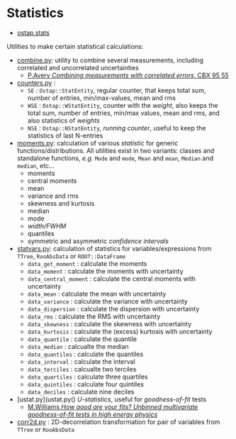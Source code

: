 # Statistics 

* [ostap.stats](README.md)

Utilities to make certain statistical calculations:
  - [combine.py](combine.py): utility to combine several measurements, including correlated and uncorrelated uncertainties
      - [P.Avery *Combining measurements with correlated errors*, CBX 95 55](http://www.phys.ufl.edu/~avery/fitting/error_correl.ps.gz)
  - [counters.py](counters.py) :
      - `SE`  : `Ostap::StatEntity`, regular counter, that keeps total sum, number of entries, min/max-values, mean and rms 
      - `WSE` : `Ostap::WStatEntity`, counter with the *weight*, also keeps the total sum, number of entries, min/max values, mean and rms, and also statistics of *weights* 
      - `NSE` : `Ostap::NStatEntity`, *running counter*, useful to keep the statistics of last N-entries 
  - [moments.py](moments.py): calculation of various *statistic* for generic functions/distributions. All utilities exist in two variants: classes and standalone  functions, *e.g.* `Mode` and `mode`, `Mean` and `mean`, `Median` and `median`, etc...
      - moments 
      - central moments 
      - mean 
      - variance and rms 
      - skewness and kurtosis 
      - median 
      - mode 
      - *width/FWHM*
      - quantiles
      - symmetric and asymmetric *confidence intervals* 
  - [statvars.py](statvars.py): calculation of statistics for variables/expressions from `TTree`, `RooAbsData` or `ROOT::DataFrame`
      - `data_get_moment`     : calculate the moments 
      - `data_moment`         : calculate the moments with uncertainty
      - `data_central_moment` : calculate the central moments with uncertainty
      - `data_mean`           : calculate the mean with uncertainty
      - `data_variance`       : calculate the variance with uncertainty
      - `data_dispersion`     : calculate the dispersion with uncertainty
      - `data_rms`            : calculate the RMS with uncertainty
      - `data_skewness`       : calculate the skewness with uncertainty
      - `data_kurtosis`       : calculate the (excess) kurtosis with uncertainty
      - `data_quantile`       : calculate the quantile 
      - `data_median`         : calcualte the median
      - `data_quantiles`      : calculate the quantiles  
      - `data_interval`       : calculate the interval 
      - `data_terciles`       : calcualte two terciles 
      - `data_quartiles`      : calculate three quartiles 
      - `data_quintiles`      : calculate four  quintiles 
      - `data_deciles`        : calculate nine  deciles
  - [ustat.py](ustat.py() *U-statistics*, useful for *goodness-of-fit* tests
      - [M.Williams *How good are your fits? Unbinned multivariate goodness-of-fit tests in high energy physics*](https://doi.org/10.1088/1748-0221/5/09/P09004)
  - [corr2d.py](corr2d.py) : 2D-decorrelation transformation for pair of variables from `TTree` or `RooAbsData`


